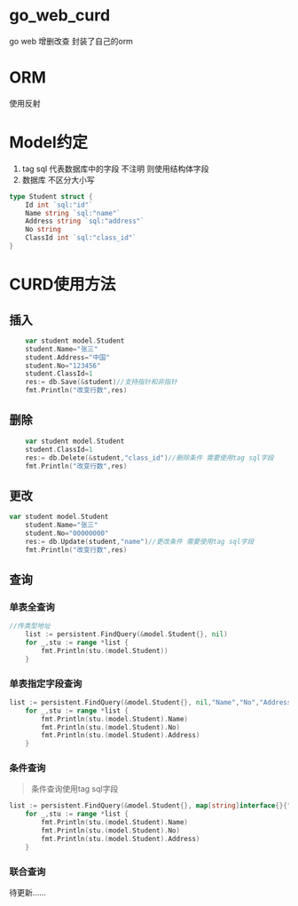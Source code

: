 # go_web_curd
go web 增删改查 封装了自己的orm

# ORM 
使用反射
# Model约定
1. tag sql 代表数据库中的字段 不注明 则使用结构体字段 
2. 数据库 不区分大小写
```go
type Student struct {
	Id int `sql:"id"` 
	Name string `sql:"name"`
	Address string `sql:"address"`
	No string
	ClassId int `sql:"class_id"`
}
```
# CURD使用方法
## 插入
```go
    var student model.Student
	student.Name="张三"
	student.Address="中国"
	student.No="123456"
	student.ClassId=1
	res:= db.Save(&student)//支持指针和非指针
	fmt.Println("改变行数",res)
```
## 删除
```go
    var student model.Student
	student.ClassId=1
	res:= db.Delete(&student,"class_id")//删除条件 需要使用tag sql字段
	fmt.Println("改变行数",res)
```
## 更改
```go
var student model.Student
	student.Name="张三"
	student.No="00000000"
	res:= db.Update(student,"name")//更改条件 需要使用tag sql字段
	fmt.Println("改变行数",res)
```
## 查询
### 单表全查询
```go
//传类型地址
	list := persistent.FindQuery(&model.Student{}, nil)
	for _,stu := range *list {
		fmt.Println(stu.(model.Student))
	}
```
### 单表指定字段查询
```go
list := persistent.FindQuery(&model.Student{}, nil,"Name","No","Address")//传入结构体字段
	for _,stu := range *list {
		fmt.Println(stu.(model.Student).Name)
		fmt.Println(stu.(model.Student).No)
		fmt.Println(stu.(model.Student).Address)
	}
```
### 条件查询
>条件查询使用tag sql字段 


```go
list := persistent.FindQuery(&model.Student{}, map[string]interface{}{"name": "张三"},"Name","No","Address")
	for _,stu := range *list {
		fmt.Println(stu.(model.Student).Name)
		fmt.Println(stu.(model.Student).No)
		fmt.Println(stu.(model.Student).Address)
	}
```
### 联合查询
待更新……
